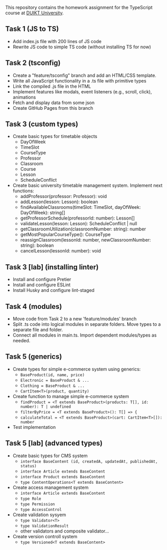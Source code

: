 This repository contains the homework assignment for the TypeScript course at [DUIKT University](https://duikt.edu.ua/en/).

## Task 1 (JS to TS)

- Add index.js file with 200 lines of JS code
- Rewrite JS code to simple TS code (without installing TS for now)

## Task 2 (tsconfig)

- Create a "feature/tsconfig" branch and add an HTML/CSS template.
- Write all JavaScript functionality in a .ts file with primitive types
- Link the compiled .js file in the HTML
- Implement features like modals, event listeners (e.g., scroll, click), animations
- Fetch and display data from some json
- Create GitHub Pages from this branch

## Task 3 (custom types)

- Create basic types for timetable objects
  - DayOfWeek
  - TimeSlot
  - CourseType
  - Professor
  - Classroom
  - Course
  - Lesson
  - ScheduleConflict
- Create basic university timetable management system. Implement next functions:
  - addProfessor(professor: Professor): void
  - addLesson(lesson: Lesson): boolean
  - findAvailableClassrooms(timeSlot: TimeSlot, dayOfWeek: DayOfWeek): string[]
  - getProfessorSchedule(professorId: number): Lesson[]
  - validateLesson(lesson: Lesson): ScheduleConflict | null
  - getClassroomUtilization(classroomNumber: string): number
  - getMostPopularCourseType(): CourseType
  - reassignClassroom(lessonId: number, newClassroomNumber: string): boolean
  - cancelLesson(lessonId: number): void

## Task 3 [lab] (installing linter)

- Install and configure Pretier
- Install and configure ESLint
- Install Husky and configure lint-staged

## Task 4 (modules)

- Move code from Task 2 to a new 'feature/modules' branch
- Split .ts code into logical modules in separate folders. Move types to a separate file and folder.
- Connect all modules in main.ts. Import dependent modules/types as needed.

## Task 5 (generics)

- Create types for simple e-commerce system using generics:
  - `BaseProduct(id, name, price)`
  - `Electronic = BaseProduct & ...`
  - `Clothing = BaseProduct & ...`
  - `CartItem<T>(product, quantity)`
- Create function to manage simple e-commerce system
  - `findProduct = <T extends BaseProduct>(products: T[], id: number): T | undefined`
  - `filterByPrice = <T extends BaseProduct>(): T[] => {`
  - `calculateTotal = <T extends BaseProduct>(cart: CartItem<T>[]): number`
- Test implementation

## Task 5 [lab] (advanced types)

- Create basic types for CMS system
  - `interface BaseContent (id, createdA, updatedAt, publishedAt, status)`
  - `interface Article extends BaseContent`
  - `interface Product extends BaseContent`
  - `type ContentOperations<T extends BaseContent>`
- Create access management system
  - `interface Article extends BaseContent`
  - `type Role`
  - `type Permission`
  - `type AccessControl`
- Create validation sysyem
  - `type Validator<T>`
  - `type ValidationResult`
  - other validators and composite validator...
- Create version controll system
  - `type Versioned<T extends BaseContent>`

